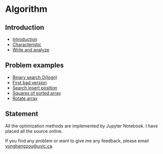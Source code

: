 # Algorithm
## Introduction
- [Introduction](https://github.com/YonghengZou/Algorithm/blob/main/01introduction/01_introduction.ipynb)
- [Characteristic](https://github.com/YonghengZou/Algorithm/blob/main/01introduction/02_characteristics.ipynb)
- [Write and analyze](https://github.com/YonghengZou/Algorithm/blob/main/01introduction/03_writeAnalysis.ipynb)

## Problem examples
- [Binary search O(logn)](https://github.com/YonghengZou/Algorithm/blob/main/examples/001_binarySearch.ipynb)
- [First bad version](https://github.com/YonghengZou/Algorithm/blob/main/examples/002_firstBad.ipynb)
- [Search insert position](https://github.com/YonghengZou/Algorithm/blob/main/examples/003_searchInsertPosition.ipynb)
- [Squares of sorted array](https://github.com/YonghengZou/Algorithm/blob/main/examples/004_squaredSorted.ipynb)
- [Rotate array](https://github.com/YonghengZou/Algorithm/blob/main/examples/005_rotateArray.ipynb)

## Statement
All the optimization methods are implemented by Jupyter Notebook.
I have placed all the source online. 

If you find any problem or want to give me any feedback, please email yonghengzou@uvic.ca.
